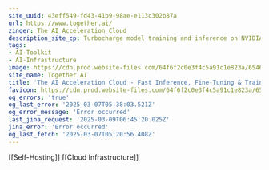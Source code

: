 ```yaml
---
site_uuid: 43eff549-fd43-41b9-98ae-e113c302b87a
url: https://www.together.ai/
zinger: The AI Acceleration Cloud
description_site_cp: Turbocharge model training and inference on NVIDIA GPUs. Build with open source and fine-tune your own AI.
tags:
- AI-Toolkit
- AI-Infrastructure
image: https://cdn.prod.website-files.com/64f6f2c0e3f4c5a91c1e823a/654692b86325351d86c33550_og-hp.jpg
site_name: Together AI
title: 'The AI Acceleration Cloud - Fast Inference, Fine-Tuning & Training'
favicon: https://cdn.prod.website-files.com/64f6f2c0e3f4c5a91c1e823a/654693d569494912cfc0c0d4_favicon.svg
og_errors: 'true'
og_last_error: '2025-03-07T05:38:03.521Z'
og_error_message: 'Error occurred'
last_jina_request: '2025-03-09T06:45:20.025Z'
jina_error: 'Error occurred'
og_last_fetch: '2025-03-07T05:20:56.408Z'
---
```

[[Self-Hosting]] [[Cloud Infrastructure]]
